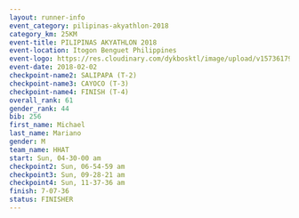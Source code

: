 ```yaml
---
layout: runner-info 
event_category: pilipinas-akyathlon-2018 
category_km: 25KM 
event-title: PILIPINAS AKYATHLON 2018 
event-location: Itogon Benguet Philippines 
event-logo: https://res.cloudinary.com/dykbosktl/image/upload/v1573617968/Logo/akyathlon-logo-new_ifndai.png 
event-date: 2018-02-02 
checkpoint-name2: SALIPAPA (T-2) 
checkpoint-name3: CAYOCO (T-3) 
checkpoint-name4: FINISH (T-4) 
overall_rank: 61
gender_rank: 44
bib: 256
first_name: Michael
last_name: Mariano
gender: M
team_name: HHAT
start: Sun, 04-30-00 am
checkpoint2: Sun, 06-54-59 am
checkpoint3: Sun, 09-28-21 am
checkpoint4: Sun, 11-37-36 am
finish: 7-07-36
status: FINISHER
---
```

